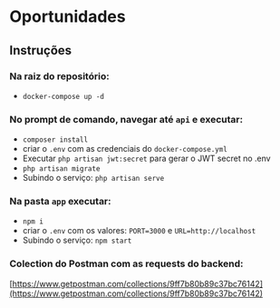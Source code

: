 # Oportunidades

## Instruções

### Na raiz do repositório:

* `docker-compose up -d`

### No prompt de comando, navegar até `api` e executar:

* `composer install`
* criar o `.env` com as credenciais do `docker-compose.yml`
* Executar `php artisan jwt:secret` para gerar o JWT secret no .env
* `php artisan migrate`
* Subindo o serviço: `php artisan serve`

### Na pasta `app` executar:

* `npm i`
* criar o `.env` com os valores: `PORT=3000` e `URL=http://localhost`
* Subindo o serviço: `npm start`

### Colection do Postman com as requests do backend:

[https://www.getpostman.com/collections/9ff7b80b89c37bc76142](https://www.getpostman.com/collections/9ff7b80b89c37bc76142)